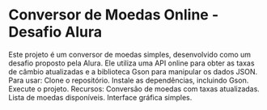 # Conversor de Moedas Online - Desafio Alura

Este projeto é um conversor de moedas simples, desenvolvido como um desafio proposto pela Alura. Ele utiliza uma API online para obter as taxas de câmbio atualizadas e a biblioteca Gson para manipular os dados JSON.
Para usar:
Clone o repositório.
Instale as dependências, incluindo Gson.
Execute o projeto.
Recursos:
Conversão de moedas com taxas atualizadas.
Lista de moedas disponíveis.
Interface gráfica simples.
